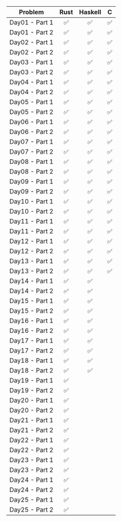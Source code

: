 | Problem| Rust| Haskell| C|
| :---: | :---: | :---: | :---: |
| Day01 - Part 1 | ✅ | ✅ | ✅ |
| Day01 - Part 2 | ✅ | ✅ | ✅ |
| Day02 - Part 1 | ✅ | ✅ | ✅ |
| Day02 - Part 2 | ✅ | ✅ | ✅ |
| Day03 - Part 1 | ✅ | ✅ | ✅ |
| Day03 - Part 2 | ✅ | ✅ | ✅ |
| Day04 - Part 1 | ✅ | ✅ | ✅ |
| Day04 - Part 2 | ✅ | ✅ | ✅ |
| Day05 - Part 1 | ✅ | ✅ | ✅ |
| Day05 - Part 2 | ✅ | ✅ | ✅ |
| Day06 - Part 1 | ✅ | ✅ | ✅ |
| Day06 - Part 2 | ✅ | ✅ | ✅ |
| Day07 - Part 1 | ✅ | ✅ | ✅ |
| Day07 - Part 2 | ✅ | ✅ | ✅ |
| Day08 - Part 1 | ✅ | ✅ | ✅ |
| Day08 - Part 2 | ✅ | ✅ | ✅ |
| Day09 - Part 1 | ✅ | ✅ | ✅ |
| Day09 - Part 2 | ✅ | ✅ | ✅ |
| Day10 - Part 1 | ✅ | ✅ | ✅ |
| Day10 - Part 2 | ✅ | ✅ | ✅ |
| Day11 - Part 1 | ✅ | ✅ | ✅ |
| Day11 - Part 2 | ✅ | ✅ | ✅ |
| Day12 - Part 1 | ✅ | ✅ | ✅ |
| Day12 - Part 2 | ✅ | ✅ | ✅ |
| Day13 - Part 1 | ✅ | ✅ | ✅ |
| Day13 - Part 2 | ✅ | ✅ | ✅ |
| Day14 - Part 1 | ✅ | ✅ |   |
| Day14 - Part 2 | ✅ | ✅ |   |
| Day15 - Part 1 | ✅ | ✅ |   |
| Day15 - Part 2 | ✅ | ✅ |   |
| Day16 - Part 1 | ✅ | ✅ |   |
| Day16 - Part 2 | ✅ | ✅ |   |
| Day17 - Part 1 | ✅ | ✅ |   |
| Day17 - Part 2 | ✅ | ✅ |   |
| Day18 - Part 1 | ✅ | ✅ |   |
| Day18 - Part 2 | ✅ | ✅ |   |
| Day19 - Part 1 | ✅ |   |   |
| Day19 - Part 2 | ✅ |   |   |
| Day20 - Part 1 | ✅ |   |   |
| Day20 - Part 2 | ✅ |   |   |
| Day21 - Part 1 | ✅ |   |   |
| Day21 - Part 2 | ✅ |   |   |
| Day22 - Part 1 | ✅ |   |   |
| Day22 - Part 2 | ✅ |   |   |
| Day23 - Part 1 | ✅ |   |   |
| Day23 - Part 2 | ✅ |   |   |
| Day24 - Part 1 | ✅ |   |   |
| Day24 - Part 2 | ✅ |   |   |
| Day25 - Part 1 | ✅ |   |   |
| Day25 - Part 2 | ✅ |   |   |
